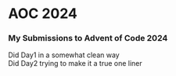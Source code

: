 # AOC 2024
### My Submissions to Advent of Code 2024
Did Day1 in a somewhat clean way \
Did Day2 trying to make it a true one liner
